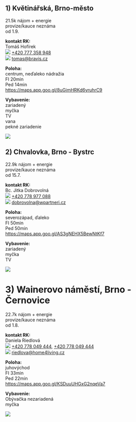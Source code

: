 ## 1) Květinářská, Brno-město

21.5k nájom + energie<br>
provize/kauce neznáma<br>
od 1.9.<br>

**kontakt RK:**<br>
Tomáš Hofírek<br>
![](https://www.sreality.cz/img/icon-phone.svg) [+420 777 358 948](tel:+420777358948)<br>![](https://www.sreality.cz/img/icon-email.svg) [tomas@bravis.cz](mailto:tomas@bravis.cz)<br>

**Poloha:**<br>
centrum, neďaleko nádražia<br>
FI 20min<br>
Ped 14min<br>
https://maps.app.goo.gl/8uGimHRKd6yruhrC9

**Vybavenie:**<br>
zariadený<br>
myčka<br>
TV<br>
vana<br>
pekné zariadenie<br>


![](https://d18-a.sdn.cz/d_18/c_img_QI_Jv/Jw3XKM.jpeg?fl=res,749,562,3|wrm,/watermark/sreality.png,10|shr,,20|jpg,90)

## 2) Chvalovka, Brno - Bystrc

22.9k nájom + energie<br>
provize/kauce neznáma<br>
od 15.7.<br>

**kontakt RK:**<br>
Bc. Jitka Dobrovolná<br>
 ![](https://www.sreality.cz/img/icon-phone.svg) [+420 778 977 088](tel:+420778977088)<br>
![](https://www.sreality.cz/img/icon-email.svg) [dobrovolna@wpartneri.cz](mailto:dobrovolna@wpartneri.cz)<br>

**Poloha:**<br>
severozápad, ďaleko<br>
FI 50min<br>
Ped 50min<br>
https://maps.app.goo.gl/AS3gNEHX5BewNtKf7<br>


**Vybavenie:**<br>
zariadený<br>
myčka<br>
TV<br>

![](https://d18-a.sdn.cz/d_18/c_img_QL_KG/UBwVz6.jpeg?fl=res,749,562,3|wrm,/watermark/sreality.png,10|shr,,20|jpg,90)


# 3) Wainerovo náměstí, Brno - Černovice

22.7k nájom + energie<br>
provize/kauce neznáma<br>
od 1.8.<br>

**kontakt RK:**<br>
Daniela Riedlová<br>
 ![](https://www.sreality.cz/img/icon-phone.svg) [+420 778 049 444](tel:+420778049444), [+420 778 049 444](tel:+420778049444)<br>
![](https://www.sreality.cz/img/icon-email.svg) [riedlova@home4living.cz](mailto:riedlova@home4living.cz)<br>

**Poloha:**<br>
juhovýchod<br>
FI 33min<br>
Ped 22min<br>
https://maps.app.goo.gl/KSDuuUHGxG2nqeVa7<br>

**Vybavenie:**<br>
Obývačka nezariadená<br>
myčka<br>

![](https://d18-a.sdn.cz/d_18/c_img_QK_J0/wDUSos.jpeg?fl=res,749,562,3|wrm,/watermark/sreality.png,10|shr,,20|jpg,90)